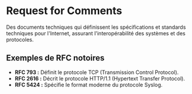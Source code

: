 # Request for Comments
Des documents techniques qui définissent les spécifications et standards techniques pour l'Internet, assurant l'interopérabilité des systèmes et des protocoles.
## Exemples de RFC notoires

- **RFC 793 :** Définit le protocole TCP (Transmission Control Protocol).
- **RFC 2616 :** Décrit le protocole HTTP/1.1 (Hypertext Transfer Protocol).
- **RFC 5424 :** Spécifie le format moderne du protocole Syslog.